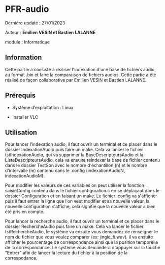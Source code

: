 # PFR-audio 

Dernière update : 27/01/2023

Auteur : **Emilien VESIN et Bastien LALANNE**

module : Informatique

## Information

Cette partie a consisté à réaliser l'indexation d'une base de fichiers audio au format .bin et faire la comparaison de fichiers audios. Cette partie a été réalisé de façon collaborative par Emilien VESIN et Bastien LALANNE.

## Prérequis
* Système d'exploitation : Linux

* Installer VLC

## Utilisation

Pour lancer l'indexation audio, il faut ouvrir un terminal et ce placer dans le dossier IndexationAudio puis faire un make. Cela va lancer le fichier tstIndexationAudio, qui va supprimer la BaseDescripteursAudio et la ListeDescripteursAudio, cela va ensuite reindexer la base de fichier contenu dans le dossier TestSon avec le nombre d'échantillon (n) et le nombre d'intervalle (m) contenu dans le .config (indexationAudioN, indexationAudioM). 

Pour modifier les valeurs de ces variables on peut utiliser la fonction saisieConfig contenu dans le fichier configuration.c en se déplaçant dans le dossier Configuration et en faisant un make. Le fichier .config va s'afficher puis il faut entrer la ligne que l'on veut modifier et sa nouvelle valeur, la nouvelle configuration s'affiche, cela signifie que la nouvelle valeur a bien été pris en compte.  

Pour lancer la recherche audio, il faut ouvrir un terminal et ce placer dans le dossier RechercheAudio puis faire un make. Cela va lancer le fichier tstRechercheAudio, le système va ensuite vous demandez de renseigner le nom du fichier que vous voulez comparer (ex: jingle_fi.wav), il va ensuite afficher le pourcentage de correspondance ainsi que la position temporelle de la correspondance. Le système vous demandera d'appuyer sur la touche "Entrer" afin de lancer la lecture du fichier à la position de la correspodance.


